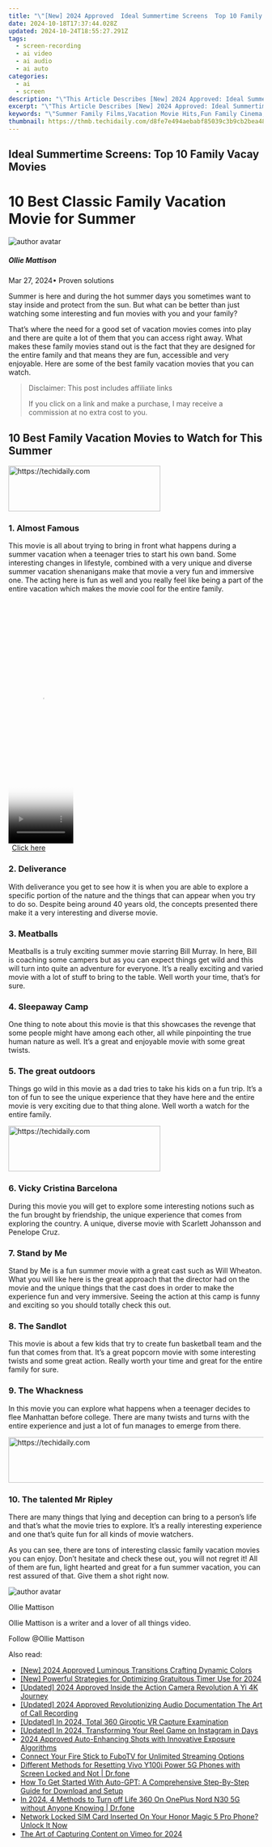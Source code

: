 ```yaml
---
title: "\"[New] 2024 Approved  Ideal Summertime Screens  Top 10 Family Vacay Movies\""
date: 2024-10-18T17:37:44.028Z
updated: 2024-10-24T18:55:27.291Z
tags: 
  - screen-recording
  - ai video
  - ai audio
  - ai auto
categories: 
  - ai
  - screen
description: "\"This Article Describes [New] 2024 Approved: Ideal Summertime Screens: Top 10 Family Vacay Movies\""
excerpt: "\"This Article Describes [New] 2024 Approved: Ideal Summertime Screens: Top 10 Family Vacay Movies\""
keywords: "\"Summer Family Films,Vacation Movie Hits,Fun Family Cinema,Top Kids Movies,Summer Screen Classics,Kid-Friendly Film List,Holiday Movie Guide\""
thumbnail: https://thmb.techidaily.com/d8fe7e494aebabf85039c3b9cb2bea4831c07f6e70db93f149366565445c97d8.jpg
---
```


## Ideal Summertime Screens: Top 10 Family Vacay Movies

# 10 Best Classic Family Vacation Movie for Summer

![author avatar](https://images.wondershare.com/filmora/article-images/ollie-mattison.jpg)

##### Ollie Mattison

 Mar 27, 2024• Proven solutions

 Summer is here and during the hot summer days you sometimes want to stay inside and protect from the sun. But what can be better than just watching some interesting and fun movies with you and your family?

 That’s where the need for a good set of vacation movies comes into play and there are quite a lot of them that you can access right away. What makes these family movies stand out is the fact that they are designed for the entire family and that means they are fun, accessible and very enjoyable. Here are some of the best family vacation movies that you can watch.

>  Disclaimer: This post includes affiliate links
>
>  If you click on a link and make a purchase, I may receive a commission at no extra cost to you.
>

## 10 Best Family Vacation Movies to Watch for This Summer

<!-- affiliate ads begin -->
<a href="https://aligracehair.sjv.io/c/5597632/2115946/19272" target="_top" id="2115946">
  <img src="//a.impactradius-go.com/display-ad/19272-2115946" border="0" alt="https://techidaily.com" width="300" height="90"/>
</a>
<img height="0" width="0" src="https://aligracehair.sjv.io/i/5597632/2115946/19272" style="position:absolute;visibility:hidden;" border="0" />
<!-- affiliate ads end -->

### 1\. Almost Famous

 This movie is all about trying to bring in front what happens during a summer vacation when a teenager tries to start his own band. Some interesting changes in lifestyle, combined with a very unique and diverse summer vacation shenanigans make that movie a very fun and immersive one. The acting here is fun as well and you really feel like being a part of the entire vacation which makes the movie cool for the entire family.

<!-- affiliate ads begin -->
<span id="1977032">
					<video width="128" height="480" style="cursor:pointer"
           poster="//a.impactradius-go.com/display-clicktoplayimage/1977032.png"
           onclick="if(!this.playClicked){this.play();this.setAttribute('controls',true);this.playClicked=true;}">
	   <source src="//a.impactradius-go.com/display-ad/22993-1977032">
	   <img src="//a.impactradius-go.com/display-clicktoplayimage/1977032.png" style="border: none; height: 100%; width: 100%; object-fit: contain">
	</video>
	<div style="width:80px;text-align:center"><a href="javascript:window.open(decodeURIComponent('https%3A%2F%2Fhomestyler.sjv.io%2Fc%2F5597632%2F1977032%2F22993'), '_blank');void(0);">Click here</a></div>
</span>
<img height="0" width="0" src="https://imp.pxf.io/i/5597632/1977032/22993" style="position:absolute;visibility:hidden;" border="0" />
<!-- affiliate ads end -->

### 2\. Deliverance

 With deliverance you get to see how it is when you are able to explore a specific portion of the nature and the things that can appear when you try to do so. Despite being around 40 years old, the concepts presented there make it a very interesting and diverse movie.

### 3\. Meatballs

 Meatballs is a truly exciting summer movie starring Bill Murray. In here, Bill is coaching some campers but as you can expect things get wild and this will turn into quite an adventure for everyone. It’s a really exciting and varied movie with a lot of stuff to bring to the table. Well worth your time, that’s for sure.

### 4\. Sleepaway Camp

 One thing to note about this movie is that this showcases the revenge that some people might have among each other, all while pinpointing the true human nature as well. It’s a great and enjoyable movie with some great twists.

### 5\. The great outdoors

 Things go wild in this movie as a dad tries to take his kids on a fun trip. It’s a ton of fun to see the unique experience that they have here and the entire movie is very exciting due to that thing alone. Well worth a watch for the entire family.

<!-- affiliate ads begin -->
<a href="https://aligracehair.sjv.io/c/5597632/1925544/19272" target="_top" id="1925544">
  <img src="//a.impactradius-go.com/display-ad/19272-1925544" border="0" alt="https://techidaily.com" width="300" height="90"/>
</a>
<img height="0" width="0" src="https://aligracehair.sjv.io/i/5597632/1925544/19272" style="position:absolute;visibility:hidden;" border="0" />
<!-- affiliate ads end -->

### 6\. Vicky Cristina Barcelona

 During this movie you will get to explore some interesting notions such as the fun brought by friendship, the unique experience that comes from exploring the country. A unique, diverse movie with Scarlett Johansson and Penelope Cruz.

### 7\. Stand by Me

 Stand by Me is a fun summer movie with a great cast such as Will Wheaton. What you will like here is the great approach that the director had on the movie and the unique things that the cast does in order to make the experience fun and very immersive. Seeing the action at this camp is funny and exciting so you should totally check this out.

### 8\. The Sandlot

 This movie is about a few kids that try to create fun basketball team and the fun that comes from that. It’s a great popcorn movie with some interesting twists and some great action. Really worth your time and great for the entire family for sure.

### 9\. The Whackness

 In this movie you can explore what happens when a teenager decides to flee Manhattan before college. There are many twists and turns with the entire experience and just a lot of fun manages to emerge from there.

<!-- affiliate ads begin -->
<a href="https://aligracehair.sjv.io/c/5597632/1885947/19272" target="_top" id="1885947">
  <img src="//a.impactradius-go.com/display-ad/19272-1885947" border="0" alt="https://techidaily.com" width="728" height="90"/>
</a>
<img height="0" width="0" src="https://aligracehair.sjv.io/i/5597632/1885947/19272" style="position:absolute;visibility:hidden;" border="0" />
<!-- affiliate ads end -->

### 10\. The talented Mr Ripley

 There are many things that lying and deception can bring to a person’s life and that’s what the movie tries to explore. It’s a really interesting experience and one that’s quite fun for all kinds of movie watchers.

 As you can see, there are tons of interesting classic family vacation movies you can enjoy. Don’t hesitate and check these out, you will not regret it! All of them are fun, light hearted and great for a fun summer vacation, you can rest assured of that. Give them a shot right now.

![author avatar](https://images.wondershare.com/filmora/article-images/ollie-mattison.jpg)

Ollie Mattison

Ollie Mattison is a writer and a lover of all things video.

Follow @Ollie Mattison


<ins class="adsbygoogle"
     style="display:block"
     data-ad-format="autorelaxed"
     data-ad-client="ca-pub-7571918770474297"
     data-ad-slot="1223367746"></ins>



<ins class="adsbygoogle"
     style="display:block"
     data-ad-client="ca-pub-7571918770474297"
     data-ad-slot="8358498916"
     data-ad-format="auto"
     data-full-width-responsive="true"></ins>


<span class="atpl-alsoreadstyle">Also read:</span>
<div><ul>
<li><a href="https://article-files.techidaily.com/new-2024-approved-luminous-transitions-crafting-dynamic-colors/"><u>[New] 2024 Approved Luminous Transitions Crafting Dynamic Colors</u></a></li>
<li><a href="https://article-files.techidaily.com/new-powerful-strategies-for-optimizing-gratuitous-timer-use-for-2024/"><u>[New] Powerful Strategies for Optimizing Gratuitous Timer Use for 2024</u></a></li>
<li><a href="https://article-files.techidaily.com/updated-2024-approved-inside-the-action-camera-revolution-a-yi-4k-journey/"><u>[Updated] 2024 Approved Inside the Action Camera Revolution A Yi 4K Journey</u></a></li>
<li><a href="https://screen-recording.techidaily.com/updated-2024-approved-revolutionizing-audio-documentation-the-art-of-call-recording/"><u>[Updated] 2024 Approved Revolutionizing Audio Documentation The Art of Call Recording</u></a></li>
<li><a href="https://article-files.techidaily.com/updated-in-2024-total-360-giroptic-vr-capture-examination/"><u>[Updated] In 2024, Total 360 Giroptic VR Capture Examination</u></a></li>
<li><a href="https://instagram-videos.techidaily.com/updated-in-2024-transforming-your-reel-game-on-instagram-in-days/"><u>[Updated] In 2024, Transforming Your Reel Game on Instagram in Days</u></a></li>
<li><a href="https://extra-information.techidaily.com/2024-approved-auto-enhancing-shots-with-innovative-exposure-algorithms/"><u>2024 Approved Auto-Enhancing Shots with Innovative Exposure Algorithms</u></a></li>
<li><a href="https://techtrends.techidaily.com/connect-your-fire-stick-to-fubotv-for-unlimited-streaming-options/"><u>Connect Your Fire Stick to FuboTV for Unlimited Streaming Options</u></a></li>
<li><a href="https://techidaily.com/different-methods-for-resetting-vivo-y100i-power-5g-phones-with-screen-locked-and-not-drfone-by-drfone-reset-android-reset-android/"><u>Different Methods for Resetting Vivo Y100i Power 5G Phones with Screen Locked and Not | Dr.fone</u></a></li>
<li><a href="https://tech-hub.techidaily.com/how-to-get-started-with-auto-gpt-a-comprehensive-step-by-step-guide-for-download-and-setup/"><u>How To Get Started With Auto-GPT: A Comprehensive Step-By-Step Guide for Download and Setup</u></a></li>
<li><a href="https://fake-location.techidaily.com/in-2024-4-methods-to-turn-off-life-360-on-oneplus-nord-n30-5g-without-anyone-knowing-drfone-by-drfone-virtual-android/"><u>In 2024, 4 Methods to Turn off Life 360 On OnePlus Nord N30 5G without Anyone Knowing | Dr.fone</u></a></li>
<li><a href="https://sim-unlock.techidaily.com/network-locked-sim-card-inserted-on-your-honor-magic-5-pro-phone-unlock-it-now-by-drfone-android/"><u>Network Locked SIM Card Inserted On Your Honor Magic 5 Pro Phone? Unlock It Now</u></a></li>
<li><a href="https://screen-activity-recording.techidaily.com/the-art-of-capturing-content-on-vimeo-for-2024/"><u>The Art of Capturing Content on Vimeo for 2024</u></a></li>
</ul></div>

